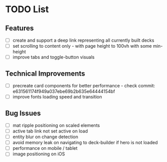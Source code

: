 # TODO List

## Features

- [ ] create and support a deep link representing all currently built decks
- [ ] set scrolling to content only - with page height to 100vh with some min-height
- [ ] improve tabs and toggle-button visuals

## Technical Improvements

- [ ] precreate card components for better performance - check commit: e631561174f949a037ebe69b2b635e64444154bf
- [ ] improve fonts loading speed and transition

## Bug Issues

- [ ] mat ripple positioning on scaled elements
- [ ] active tab link not set active on load
- [ ] entity blur on change detection
- [ ] avoid memory leak on navigating to deck-builder if hero is not loaded
- [ ] performance on mobile / tablet
- [ ] image positioning on iOS
